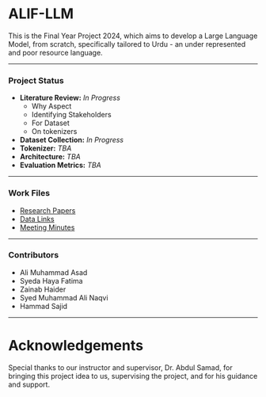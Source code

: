 # ALIF-LLM

This is the Final Year Project 2024, which aims to develop a Large Language Model, from scratch, specifically tailored to Urdu - an under represented and poor resource language. 

---

### Project Status

- **Literature Review:** _In Progress_
    - Why Aspect
    - Identifying Stakeholders
    - For Dataset
    - On tokenizers
- **Dataset Collection:** _In Progress_
- **Tokenizer:** _TBA_
- **Architecture:** _TBA_
- **Evaluation Metrics:** _TBA_

--- 
### Work Files

- [Research Papers](https://habibuniversity-my.sharepoint.com/:w:/r/personal/sf07503_st_habib_edu_pk/_layouts/15/Doc.aspx?sourcedoc=%7B30206094-2E23-4778-9C28-BE88D8C75521%7D&file=Research%20Papers.docx&action=default&mobileredirect=true)
- [Data Links](https://habibuniversity-my.sharepoint.com/:w:/r/personal/sf07503_st_habib_edu_pk/_layouts/15/Doc.aspx?sourcedoc=%7BBB49ADBA-CAE3-4759-8917-9826CB9F3C8D%7D&file=Data%20Links.docx&action=default&mobileredirect=true)
- [Meeting Minutes](/Meeting%20Minutes/)

---
### Contributors
- Ali Muhammad Asad
- Syeda Haya Fatima
- Zainab Haider
- Syed Muhammad Ali Naqvi
- Hammad Sajid

---
# Acknowledgements
Special thanks to our instructor and supervisor, Dr. Abdul Samad, for bringing this project idea to us, supervising the project, and for his guidance and support.  